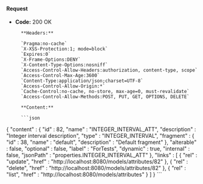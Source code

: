 #### Request

* **Code:** 200 OK

        **Headers:**

        `Pragma:no-cache`
        `X-XSS-Protection:1; mode=block`
        `Expires:0`
        `X-Frame-Options:DENY`
        `X-Content-Type-Options:nosniff`
        `Access-Control-Allow-Headers:authorization, content-type, scope`
        `Access-Control-Max-Age:3600`
        `Content-Type:application/json;charset=UTF-8`
        `Access-Control-Allow-Origin:*`
        `Cache-Control:no-cache, no-store, max-age=0, must-revalidate`
        `Access-Control-Allow-Methods:POST, PUT, GET, OPTIONS, DELETE`

        **Content:**

        ```json
    
{
  "content" : {
    "id" : 82,
    "name" : "INTEGER_INTERVAL_ATT",
    "description" : "Integer interval description",
    "type" : "INTEGER_INTERVAL",
    "fragment" : {
      "id" : 38,
      "name" : "default",
      "description" : "Default fragment"
    },
    "alterable" : false,
    "optional" : false,
    "label" : "ForTests",
    "dynamic" : true,
    "internal" : false,
    "jsonPath" : "properties.INTEGER_INTERVAL_ATT"
  },
  "links" : [ {
    "rel" : "update",
    "href" : "http://localhost:8080/models/attributes/82"
  }, {
    "rel" : "delete",
    "href" : "http://localhost:8080/models/attributes/82"
  }, {
    "rel" : "list",
    "href" : "http://localhost:8080/models/attributes"
  } ]
}
        ```

